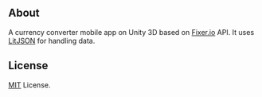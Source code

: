 ## About

A currency converter mobile app on Unity 3D based on [Fixer.io](http://fixer.io/) API. It uses [LitJSON](https://lbv.github.io/litjson/) for handling data.

## License

[MIT](https://www.google.com) License.